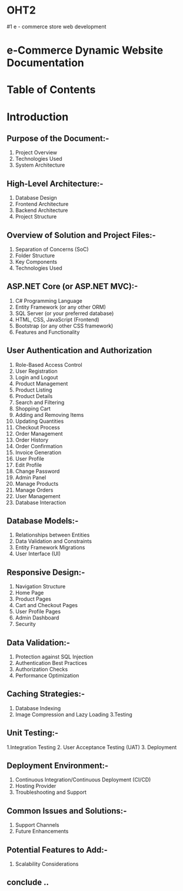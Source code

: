 # OHT2



#1 e - commerce store web development 
# e-Commerce Dynamic Website Documentation
# Table of Contents
# Introduction

## Purpose of the Document:-
1. Project Overview
2. Technologies Used
3. System Architecture

## High-Level Architecture:-
1. Database Design
2. Frontend Architecture
3. Backend Architecture
4. Project Structure

## Overview of Solution and Project Files:-
1. Separation of Concerns (SoC)
2. Folder Structure
3. Key Components
4. Technologies Used

## ASP.NET Core (or ASP.NET MVC):-
1. C# Programming Language
2. Entity Framework (or any other ORM)
3. SQL Server (or your preferred database)
4. HTML, CSS, JavaScript (Frontend)
5. Bootstrap (or any other CSS framework)
6. Features and Functionality

## User Authentication and Authorization
1. Role-Based Access Control
2. User Registration
3. Login and Logout
4. Product Management
5. Product Listing
6. Product Details
7. Search and Filtering
8. Shopping Cart
9. Adding and Removing Items
10. Updating Quantities
11. Checkout Process
12. Order Management
13. Order History
14. Order Confirmation
15. Invoice Generation
16. User Profile
17. Edit Profile
18. Change Password
19. Admin Panel
20. Manage Products
21. Manage Orders
22. User Management
23. Database Interaction

## Database Models:-
1. Relationships between Entities
2. Data Validation and Constraints
3. Entity Framework Migrations
4. User Interface (UI)

## Responsive Design:-
1. Navigation Structure
2. Home Page
3. Product Pages
4. Cart and Checkout Pages
5. User Profile Pages
6. Admin Dashboard
7. Security

## Data Validation:-
1. Protection against SQL Injection
2. Authentication Best Practices
3. Authorization Checks
4. Performance Optimization

## Caching Strategies:-
1. Database Indexing
2. Image Compression and Lazy Loading
3.Testing

## Unit Testing:-
1.Integration Testing
2. User Acceptance Testing (UAT)
3. Deployment

## Deployment Environment:-
1. Continuous Integration/Continuous Deployment (CI/CD)
2. Hosting Provider
3. Troubleshooting and Support

## Common Issues and Solutions:-
1. Support Channels
2. Future Enhancements

## Potential Features to Add:-
1. Scalability Considerations
## conclude ..
